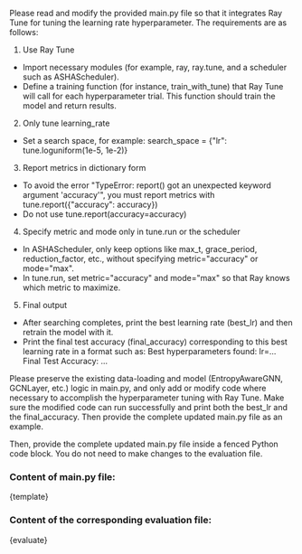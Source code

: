 Please read and modify the provided main.py file so that it integrates Ray Tune for tuning the learning rate hyperparameter. The requirements are as follows:

1) Use Ray Tune
- Import necessary modules (for example, ray, ray.tune, and a scheduler such as ASHAScheduler).
- Define a training function (for instance, train_with_tune) that Ray Tune will call for each hyperparameter trial. This function should train the model and return results.

2) Only tune learning_rate
- Set a search space, for example:
search_space = {"lr": tune.loguniform(1e-5, 1e-2)}

3) Report metrics in dictionary form
- To avoid the error "TypeError: report() got an unexpected keyword argument 'accuracy'", you must report metrics with tune.report({"accuracy": accuracy})
- Do not use tune.report(accuracy=accuracy)

4) Specify metric and mode only in tune.run or the scheduler
- In ASHAScheduler, only keep options like max_t, grace_period, reduction_factor, etc., without specifying metric="accuracy" or mode="max".
- In tune.run, set metric="accuracy" and mode="max" so that Ray knows which metric to maximize.

5) Final output
- After searching completes, print the best learning rate (best_lr) and then retrain the model with it.
- Print the final test accuracy (final_accuracy) corresponding to this best learning rate in a format such as:
Best hyperparameters found: lr=...
Final Test Accuracy: ...

Please preserve the existing data-loading and model (EntropyAwareGNN, GCNLayer, etc.) logic in main.py, and only add or modify code where necessary to accomplish the hyperparameter tuning with Ray Tune. Make sure the modified code can run successfully and print both the best_lr and the final_accuracy. Then provide the complete updated main.py file as an example.

Then, provide the complete updated main.py file inside a fenced Python code block. You do not need to make changes to the evaluation file.

### Content of main.py file:
{template}

### Content of the corresponding evaluation file:
{evaluate}
